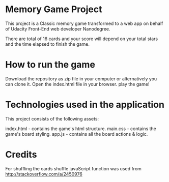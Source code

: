 # Memory Game Project
This project is a Classic memory game transformed to a web app on behalf of Udacity Front-End web developer Nanodegree. 

There are total of 16 cards and your score will depend on your total stars and the time elapsed to finish the game.

# How to run the game
Download the repository as zip file in your computer or alternatively you can clone it.
Open the index.html file in your browser.
play the game!


# Technologies used in the application
This project consists of the following assets:

index.html - contains the game's html structure.
main.css - contains the game's board styling.
app.js - contains all the board actions & logic.

# Credits
For shuffling the cards shuffle javaScript function was used from http://stackoverflow.com/a/2450976



